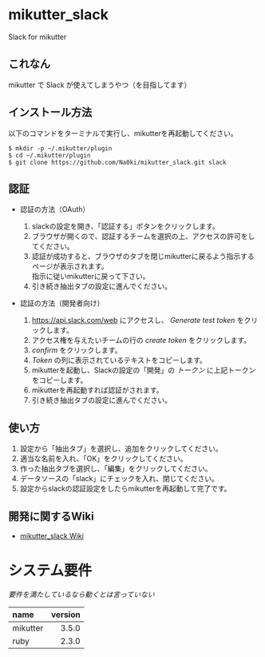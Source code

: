 # mikutter_slack
Slack for mikutter


## これなん
mikutter で Slack が使えてしまうやつ（を目指してます）


## インストール方法
以下のコマンドをターミナルで実行し、mikutterを再起動してください。
```
$ mkdir -p ~/.mikutter/plugin
$ cd ~/.mikutter/plugin
$ git clone https://github.com/Na0ki/mikutter_slack.git slack
```
## 認証
* 認証の方法（OAuth）
    1. slackの設定を開き、「認証する」ボタンをクリックします。
    1. ブラウザが開くので、認証するチームを選択の上、アクセスの許可をしてください。
    1. 認証が成功すると、ブラウザのタブを閉じmikutterに戻るよう指示するページが表示されます。  
    指示に従いmikutterに戻って下さい。
    1. 引き続き抽出タブの設定に進んでください。

* 認証の方法（開発者向け）
    1. https://api.slack.com/web にアクセスし、 *Generate test token* をクリックします。
    1. アクセス権を与えたいチームの行の *create token* をクリックします。
    1. *confirm* をクリックします。
    1. *Token* の列に表示されているテキストをコピーします。
    1. mikutterを起動し、Slackの設定の「開発」の *トークン* に上記トークンをコピーします。
    1. mikutterを再起動すれば認証がされます。
    1. 引き続き抽出タブの設定に進んでください。


## 使い方
1. 設定から「抽出タブ」を選択し、追加をクリックしてください。
1. 適当な名前を入れ、「OK」をクリックしてください。
1. 作った抽出タブを選択し、「編集」をクリックしてください。
1. データソースの「slack」にチェックを入れ、閉じてください。
1. 設定からslackの認証設定をしたらmikutterを再起動して完了です。


## 開発に関するWiki
* [mikutter_slack Wiki](https://github.com/Na0ki/mikutter_slack/wiki)


# システム要件
*要件を満たしているなら動くとは言っていない*

| name      |      version  |
|:----------|--------------:|
|mikutter   |         3.5.0 |
|ruby       |         2.3.0 |
